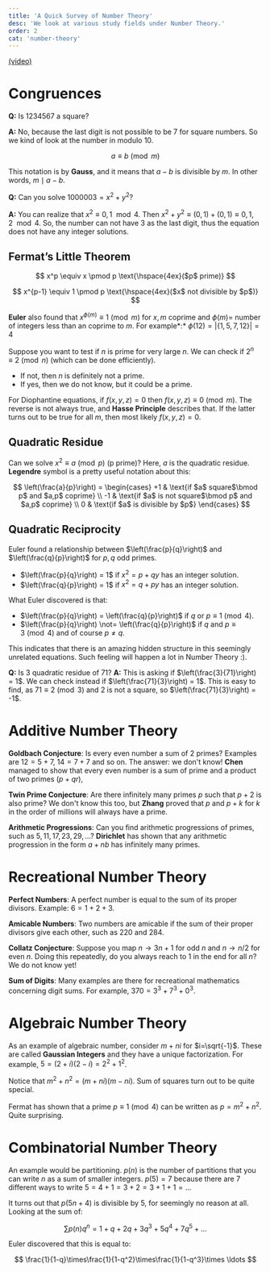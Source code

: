 ```yaml
---
title: 'A Quick Survey of Number Theory'
desc: 'We look at various study fields under Number Theory.'
order: 2
cat: 'number-theory'
---
```


[(video)](https://www.youtube.com/watch?v=mduJOLdKrak)

# Congruences

**Q:** Is 1234567 a square?

**A:** No, because the last digit is not possible to be 7 for square numbers. So we kind of look at the number in modulo 10.

$$
a \equiv b \pmod m
$$

This notation is by **Gauss**, and it means that $a-b$ is divisible by $m$. In other words, $m \mid a-b$.

**Q:** Can you solve $1000003 = x^2 + y^2$?

**A:** You can realize that $x^2 \equiv 0,1 \mod 4$. Then $x^2 + y^2 \equiv (0,1) + (0,1) \equiv 0,1,2 \mod 4$. So, the number can not have 3 as the last digit, thus the equation does not have any integer solutions.

## Fermat’s Little Theorem

$$
x^p \equiv x \pmod p \text{\hspace{4ex}($p$ prime)}
$$

$$
x^{p-1} \equiv 1 \pmod p \text{\hspace{4ex}($x$ not divisible by $p$)}
$$

**Euler** also found that $x^{\phi(m)} \equiv 1 \pmod m$ for $x,m$ coprime and $\phi(m) =$ number of integers less than an coprime to $m$. For example*:* $\phi(12) = |\{1, 5, 7, 12\}| = 4$

Suppose you want to test if $n$ is prime for very large $n$. We can check if $2^n \equiv 2 \pmod n$ (which can be done efficiently).

- If not, then $n$ is definitely not a prime.
- If yes, then we do not know, but it could be a prime.

For Diophantine equations, if $f(x,y,z) = 0$ then $f(x,y,z) \equiv 0 \pmod m$. The reverse is not always true, and **Hasse Principle** describes that. If the latter turns out to be true for all $m$, then most likely $f(x,y,z) = 0$.

## Quadratic Residue

Can we solve $x^2 \equiv a \pmod p$ (p prime)? Here, $a$ is the quadratic residue. **Legendre** symbol is a pretty useful notation about this:

$$
\left(\frac{a}{p}\right) =
\begin{cases}
+1 & \text{if $a$ square$\bmod p$ and $a,p$ coprime} \\
-1 & \text{if $a$ is not square$\bmod p$ and $a,p$ coprime} \\
0 & \text{if $a$ is divisible by $p$}
\end{cases}
$$

## Quadratic Reciprocity

Euler found a relationship between $\left(\frac{p}{q}\right)$ and $\left(\frac{q}{p}\right)$ for $p,q$ odd primes.

- $\left(\frac{p}{q}\right) = 1$ if $x^2 = p + qy$ has an integer solution.
- $\left(\frac{q}{p}\right) = 1$ if $x^2 = q + py$ has an integer solution.

What Euler discovered is that:

- $\left(\frac{p}{q}\right) = \left(\frac{q}{p}\right)$ if $q$ or $p \equiv 1 \pmod 4$.
- $\left(\frac{p}{q}\right) \not= \left(\frac{q}{p}\right)$ if $q$ and $p \equiv 3 \pmod 4$ and of course $p \not= q$.

This indicates that there is an amazing hidden structure in this seemingly unrelated equations. Such feeling will happen a lot in Number Theory :).

**Q:** Is 3 quadratic residue of 71?
**A:** This is asking if $\left(\frac{3}{71}\right) = 1$. We can check instead if $\left(\frac{71}{3}\right) = 1$. This is easy to find, as $71 \equiv 2 \pmod 3$ and 2 is not a square, so $\left(\frac{71}{3}\right) = -1$.

# Additive Number Theory

**Goldbach Conjecture**: Is every even number a sum of 2 primes? Examples are $12 = 5 + 7$, $14 = 7 + 7$ and so on. The answer: we don't know! **Chen** managed to show that every even number is a sum of prime and a product of two primes ($p + qr$),

**Twin Prime Conjecture**: Are there infinitely many primes $p$ such that $p+2$ is also prime? We don't know this too, but **Zhang** proved that $p$ and $p+k$ for $k$ in the order of millions will always have a prime.

**Arithmetic Progressions**: Can you find arithmetic progressions of primes, such as $5, 11, 17, 23, 29, \ldots$? **Dirichlet** has shown that any arithmetic progression in the form $a + nb$ has infinitely many primes.

# Recreational Number Theory

**Perfect Numbers**: A perfect number is equal to the sum of its proper divisors. Example: $6 = 1 + 2 + 3$.

**Amicable Numbers**: Two numbers are amicable if the sum of their proper divisors give each other, such as 220 and 284.

**Collatz Conjecture**: Suppose you map $n \to 3n+1$ for odd $n$ and $n \to n/2$ for even $n$. Doing this repeatedly, do you always reach to 1 in the end for all $n$? We do not know yet!

**Sum of Digits**: Many examples are there for recreational mathematics concerning digit sums. For example, $370 = 3^3 + 7^3 + 0^3$.

# Algebraic Number Theory

As an example of algebraic number, consider $m + ni$ for $i=\sqrt{-1}$. These are called **Gaussian Integers** and they have a unique factorization. For example, $5 = (2 + i)(2 - i) = 2^2 + 1^2$.

Notice that $m^2 + n^2 = (m + ni)(m - ni)$. Sum of squares turn out to be quite special.

Fermat has shown that a prime $p \equiv 1 \pmod 4$ can be written as $p = m^2 + n^2$. Quite surprising.

# Combinatorial Number Theory

An example would be partitioning. $p(n)$ is the number of partitions that you can write $n$ as a sum of smaller integers. $p(5) = 7$ because there are 7 different ways to write $5 = 4 + 1 = 3 + 2 = 3 + 1 + 1 = \ldots$

It turns out that $p(5n + 4)$ is divisible by 5, for seemingly no reason at all. Looking at the sum of:

$$
\sum p(n) q^n = 1 + q + 2q + 3q^3 + 5q^4 + 7q^5 + \ldots
$$

Euler discovered that this is equal to:

$$
\frac{1}{1-q}\times\frac{1}{1-q^2}\times\frac{1}{1-q^3}\times \ldots
$$

